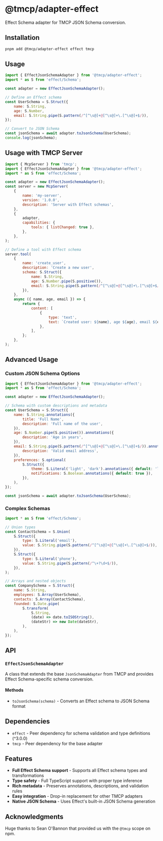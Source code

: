 # @tmcp/adapter-effect

Effect Schema adapter for TMCP JSON Schema conversion.

## Installation

```bash
pnpm add @tmcp/adapter-effect effect tmcp
```

## Usage

```javascript
import { EffectJsonSchemaAdapter } from '@tmcp/adapter-effect';
import * as S from 'effect/Schema';

const adapter = new EffectJsonSchemaAdapter();

// Define an Effect schema
const UserSchema = S.Struct({
	name: S.String,
	age: S.Number,
	email: S.String.pipe(S.pattern(/^[^\s@]+@[^\s@]+\.[^\s@]+$/)),
});

// Convert to JSON Schema
const jsonSchema = await adapter.toJsonSchema(UserSchema);
console.log(jsonSchema);
```

## Usage with TMCP Server

```javascript
import { McpServer } from 'tmcp';
import { EffectJsonSchemaAdapter } from '@tmcp/adapter-effect';
import * as S from 'effect/Schema';

const adapter = new EffectJsonSchemaAdapter();
const server = new McpServer(
	{
		name: 'my-server',
		version: '1.0.0',
		description: 'Server with Effect schemas',
	},
	{
		adapter,
		capabilities: {
			tools: { listChanged: true },
		},
	},
);

// Define a tool with Effect schema
server.tool(
	{
		name: 'create_user',
		description: 'Create a new user',
		schema: S.Struct({
			name: S.String,
			age: S.Number.pipe(S.positive()),
			email: S.String.pipe(S.pattern(/^[^\s@]+@[^\s@]+\.[^\s@]+$/)),
		}),
	},
	async ({ name, age, email }) => {
		return {
			content: [
				{
					type: 'text',
					text: `Created user: ${name}, age ${age}, email ${email}`,
				},
			],
		};
	},
);
```

## Advanced Usage

### Custom JSON Schema Options

```javascript
import { EffectJsonSchemaAdapter } from '@tmcp/adapter-effect';
import * as S from 'effect/Schema';

const adapter = new EffectJsonSchemaAdapter();

// Schema with custom descriptions and metadata
const UserSchema = S.Struct({
	name: S.String.annotations({
		title: 'Full Name',
		description: 'Full name of the user',
	}),
	age: S.Number.pipe(S.positive()).annotations({
		description: 'Age in years',
	}),
	email: S.String.pipe(S.pattern(/^[^\s@]+@[^\s@]+\.[^\s@]+$/)).annotations({
		description: 'Valid email address',
	}),
	preferences: S.optional(
		S.Struct({
			theme: S.Literal('light', 'dark').annotations({ default: 'light' }),
			notifications: S.Boolean.annotations({ default: true }),
		}),
	),
});

const jsonSchema = await adapter.toJsonSchema(UserSchema);
```

### Complex Schemas

```javascript
import * as S from 'effect/Schema';

// Union types
const ContactSchema = S.Union(
	S.Struct({
		type: S.Literal('email'),
		value: S.String.pipe(S.pattern(/^[^\s@]+@[^\s@]+\.[^\s@]+$/)),
	}),
	S.Struct({
		type: S.Literal('phone'),
		value: S.String.pipe(S.pattern(/^\+?\d+$/)),
	}),
);

// Arrays and nested objects
const CompanySchema = S.Struct({
	name: S.String,
	employees: S.Array(UserSchema),
	contacts: S.Array(ContactSchema),
	founded: S.Date.pipe(
		S.transform(
			S.String,
			(date) => date.toISOString(),
			(dateStr) => new Date(dateStr),
		),
	),
});
```

## API

### `EffectJsonSchemaAdapter`

A class that extends the base `JsonSchemaAdapter` from TMCP and provides Effect Schema-specific schema conversion.

#### Methods

- `toJsonSchema(schema)` - Converts an Effect schema to JSON Schema format

## Dependencies

- `effect` - Peer dependency for schema validation and type definitions (^3.0.0)
- `tmcp` - Peer dependency for the base adapter

## Features

- **Full Effect Schema support** - Supports all Effect schema types and transformations
- **Type safety** - Full TypeScript support with proper type inference
- **Rich metadata** - Preserves annotations, descriptions, and validation rules
- **Easy integration** - Drop-in replacement for other TMCP adapters
- **Native JSON Schema** - Uses Effect's built-in JSON Schema generation

## Acknowledgments

Huge thanks to Sean O'Bannon that provided us with the `@tmcp` scope on npm.
